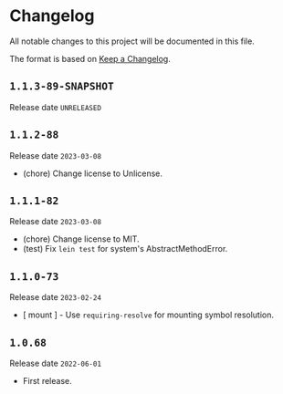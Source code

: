 # Changelog

All notable changes to this project will be documented in this file.

The format is based on [Keep a Changelog](https://keepachangelog.com/en/1.0.0/).

## `1.1.3-89-SNAPSHOT`

Release date `UNRELEASED`

## `1.1.2-88`

Release date `2023-03-08`

- (chore) Change license to Unlicense.

## `1.1.1-82`

Release date `2023-03-08`

- (chore) Change license to MIT.
- (test) Fix `lein test` for system's AbstractMethodError.

## `1.1.0-73`

Release date `2023-02-24`

* \[ mount ] - Use `requiring-resolve` for mounting symbol resolution.

## `1.0.68`

Release date `2022-06-01`

- First release.
